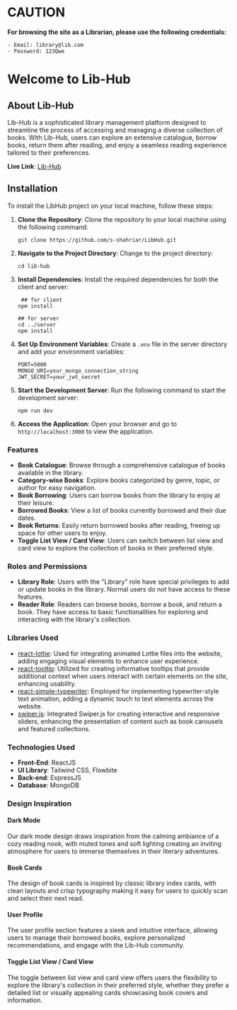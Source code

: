 # CAUTION

**For browsing the site as a Librarian, please use the following credentials:**
```
- Email: library@lib.com
- Password: 123Qwe
```

# Welcome to Lib-Hub

## About Lib-Hub
Lib-Hub is a sophisticated library management platform designed to streamline the process of accessing and managing a diverse collection of books. With Lib-Hub, users can explore an extensive catalogue, borrow books, return them after reading, and enjoy a seamless reading experience tailored to their preferences.

**Live Link**: [Lib-Hub](https://libhub-46f8c.web.app/)

## Installation

To install the LibHub project on your local machine, follow these steps:

1. **Clone the Repository**: Clone the repository to your local machine using the following command:
   ```
   git clone https://github.com/s-shahriar/LibHub.git
   ```

2. **Navigate to the Project Directory**: Change to the project directory:
   ```
   cd lib-hub
   ```

3. **Install Dependencies**: Install the required dependencies for both the client and server:
   ```
    ## for client
   npm install

   ## for server
   cd ../server
   npm install
   ```

4. **Set Up Environment Variables**: Create a `.env` file in the server directory and add your environment variables:
   ```
   PORT=5000
   MONGO_URI=your_mongo_connection_string
   JWT_SECRET=your_jwt_secret
   ```

5. **Start the Development Server**: Run the following command to start the development server:
   ```
   npm run dev
   ```

6. **Access the Application**: Open your browser and go to `http://localhost:3000` to view the application.


### Features
- **Book Catalogue**: Browse through a comprehensive catalogue of books available in the library.
- **Category-wise Books**: Explore books categorized by genre, topic, or author for easy navigation.
- **Book Borrowing**: Users can borrow books from the library to enjoy at their leisure.
- **Borrowed Books**: View a list of books currently borrowed and their due dates.
- **Book Returns**: Easily return borrowed books after reading, freeing up space for other users to enjoy.
- **Toggle List View / Card View**: Users can switch between list view and card view to explore the collection of books in their preferred style.

### Roles and Permissions
- **Library Role**: Users with the "Library" role have special privileges to add or update books in the library. Normal users do not have access to these features.
- **Reader Role**: Readers can browse books, borrow a book, and return a book. They have access to basic functionalities for exploring and interacting with the library's collection.

### Libraries Used
- [react-lottie](https://www.npmjs.com/package/react-lottie): Used for integrating animated Lottie files into the website, adding engaging visual elements to enhance user experience.
- [react-tooltip](https://react-tooltip.com/docs/getting-started): Utilized for creating informative tooltips that provide additional context when users interact with certain elements on the site, enhancing usability.
- [react-simple-typewriter](https://www.npmjs.com/package/react-simple-typewriter): Employed for implementing typewriter-style text animation, adding a dynamic touch to text elements across the website.
- [swiper.js](https://swiperjs.com/): Integrated Swiper.js for creating interactive and responsive sliders, enhancing the presentation of content such as book carousels and featured collections.

### Technologies Used
- **Front-End**: ReactJS
- **UI Library**: Tailwind CSS, Flowbite
- **Back-end**: ExpressJS
- **Database**: MongoDB

### Design Inspiration
#### Dark Mode
Our dark mode design draws inspiration from the calming ambiance of a cozy reading nook, with muted tones and soft lighting creating an inviting atmosphere for users to immerse themselves in their literary adventures.

#### Book Cards
The design of book cards is inspired by classic library index cards, with clean layouts and crisp typography making it easy for users to quickly scan and select their next read.

#### User Profile
The user profile section features a sleek and intuitive interface, allowing users to manage their borrowed books, explore personalized recommendations, and engage with the Lib-Hub community.

#### Toggle List View / Card View
The toggle between list view and card view offers users the flexibility to explore the library's collection in their preferred style, whether they prefer a detailed list or visually appealing cards showcasing book covers and information.
